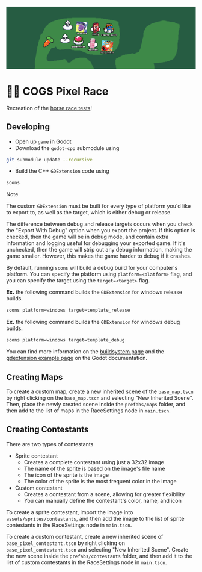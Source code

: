 ![Game Banner](./assets/banner.png)

# 🏇🏿 COGS Pixel Race

Recreation of the [horse race tests](https://tvtropes.org/pmwiki/pmwiki.php/WebOriginal/HorseRaceTests)!

## Developing

- Open up `game` in Godot
- Download the `godot-cpp` submodule using

```bash
git submodule update --recursive
```

- Build the C++ `GDExtension` code using

```bash
scons
```

> [!NOTE]
> 
> The custom `GDExtension` must be built for every type of platform you'd like to export to, as well as the target, which is either debug or release.
>
> The difference between debug and release targets occurs when you check the "Export With Debug" option when you export the project. If this option is checked, then the game will be in debug mode, and contain extra information and logging useful for debugging your exported game. If it's unchecked, then the game will strip out any debug information, making the game smaller. However, this makes the game harder to debug if it crashes.
> 
> By default, running `scons` will build a debug build for your computer's platform.
> You can specify the platform using `platform=<platform>` flag, and you can specify the target using the `target=<target>` flag.
>
> **Ex.** the following command builds the `GDExtension` for windows release builds.
> ```bash
> scons platform=windows target=template_release
> ```
> **Ex.** the following command builds the `GDExtension` for windows debug builds.
> ```bash
> scons platform=windows target=template_debug
> ```
> You can find more information on the [buildsystem page](https://docs.godotengine.org/en/stable/contributing/development/compiling/introduction_to_the_buildsystem.html) and the [gdextension example page](https://docs.godotengine.org/en/stable/tutorials/scripting/gdextension/gdextension_cpp_example.html) on the Godot documentation.

## Creating Maps
              
To create a custom map, create a new inherited scene of the `base_map.tscn` by right clicking on the `base_map.tscn` and selecting "New Inherited Scene". Then, place the newly created scene inside the `prefabs/maps` folder, and then add to the list of maps in the RaceSettings node in `main.tscn`.

## Creating Contestants

There are two types of contestants

- Sprite contestant
    - Creates a complete contestant using just a 32x32 image
    - The name of the sprite is based on the image's file name
    - The icon of the sprite is the image
    - The color of the sprite is the most frequent color in the image
- Custom contestant
    - Creates a contestant from a scene, allowing for greater flexibility
    - You can manually define the contestant's color, name, and icon

To create a sprite contestant, import the image into `assets/sprites/contestants`, and then add the image to the list of sprite contestants in the RaceSettings node in `main.tscn`.

To create a custom contestant, create a new inherited scene of `base_pixel_contestant.tscn` by right clicking on `base_pixel_contestant.tscn` and selecting "New Inherited Scene". Create the new scene inside the `prefabs/contestants` folder, and then add it to the list of custom contestants in the RaceSettings node in `main.tscn`.